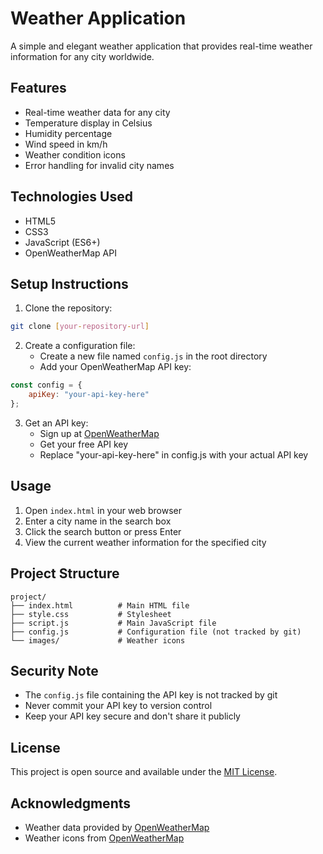 # Weather Application

A simple and elegant weather application that provides real-time weather information for any city worldwide.

## Features

- Real-time weather data for any city
- Temperature display in Celsius
- Humidity percentage
- Wind speed in km/h
- Weather condition icons
- Error handling for invalid city names

## Technologies Used

- HTML5
- CSS3
- JavaScript (ES6+)
- OpenWeatherMap API

## Setup Instructions

1. Clone the repository:
```bash
git clone [your-repository-url]
```

2. Create a configuration file:
   - Create a new file named `config.js` in the root directory
   - Add your OpenWeatherMap API key:
```javascript
const config = {
    apiKey: "your-api-key-here"
};
```

3. Get an API key:
   - Sign up at [OpenWeatherMap](https://openweathermap.org/api)
   - Get your free API key
   - Replace "your-api-key-here" in config.js with your actual API key

## Usage

1. Open `index.html` in your web browser
2. Enter a city name in the search box
3. Click the search button or press Enter
4. View the current weather information for the specified city

## Project Structure

```
project/
├── index.html          # Main HTML file
├── style.css           # Stylesheet
├── script.js           # Main JavaScript file
├── config.js           # Configuration file (not tracked by git)
└── images/             # Weather icons
```

## Security Note

- The `config.js` file containing the API key is not tracked by git
- Never commit your API key to version control
- Keep your API key secure and don't share it publicly

## License

This project is open source and available under the [MIT License](LICENSE).

## Acknowledgments

- Weather data provided by [OpenWeatherMap](https://openweathermap.org/)
- Weather icons from [OpenWeatherMap](https://openweathermap.org/weather-conditions)
